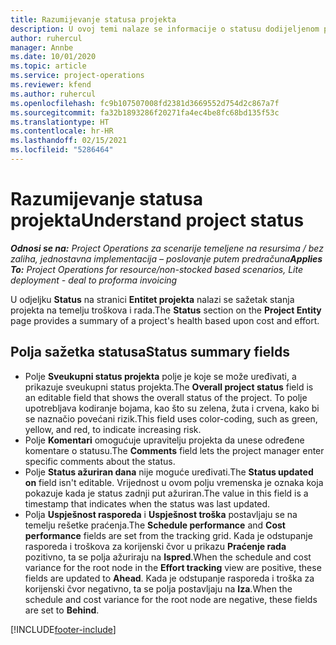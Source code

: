 ```yaml
---
title: Razumijevanje statusa projekta
description: U ovoj temi nalaze se informacije o statusu dodijeljenom projektima u aplikaciji Dynamics 365 Project Operations.
author: ruhercul
manager: Annbe
ms.date: 10/01/2020
ms.topic: article
ms.service: project-operations
ms.reviewer: kfend
ms.author: ruhercul
ms.openlocfilehash: fc9b107507008fd2381d3669552d754d2c867a7f
ms.sourcegitcommit: fa32b1893286f20271fa4ec4be8fc68bd135f53c
ms.translationtype: HT
ms.contentlocale: hr-HR
ms.lasthandoff: 02/15/2021
ms.locfileid: "5286464"
---
```

# <a name="understand-project-status"></a><span data-ttu-id="554c1-103">Razumijevanje statusa projekta</span><span class="sxs-lookup"><span data-stu-id="554c1-103">Understand project status</span></span>

<span data-ttu-id="554c1-104">_**Odnosi se na:** Project Operations za scenarije temeljene na resursima / bez zaliha, jednostavna implementacija – poslovanje putem predračuna_</span><span class="sxs-lookup"><span data-stu-id="554c1-104">_**Applies To:** Project Operations for resource/non-stocked based scenarios, Lite deployment - deal to proforma invoicing_</span></span>


<span data-ttu-id="554c1-105">U odjeljku **Status** na stranici **Entitet projekta** nalazi se sažetak stanja projekta na temelju troškova i rada.</span><span class="sxs-lookup"><span data-stu-id="554c1-105">The **Status** section on the **Project Entity** page provides a summary of a project's health based upon cost and effort.</span></span>


## <a name="status-summary-fields"></a><span data-ttu-id="554c1-106">Polja sažetka statusa</span><span class="sxs-lookup"><span data-stu-id="554c1-106">Status summary fields</span></span>

- <span data-ttu-id="554c1-107">Polje **Sveukupni status projekta** polje je koje se može uređivati, a prikazuje sveukupni status projekta.</span><span class="sxs-lookup"><span data-stu-id="554c1-107">The **Overall project status** field is an editable field that shows the overall status of the project.</span></span> <span data-ttu-id="554c1-108">To polje upotrebljava kodiranje bojama, kao što su zelena, žuta i crvena, kako bi se naznačio povećani rizik.</span><span class="sxs-lookup"><span data-stu-id="554c1-108">This field uses color-coding, such as green, yellow, and red, to indicate increasing risk.</span></span> 
- <span data-ttu-id="554c1-109">Polje **Komentari** omogućuje upravitelju projekta da unese određene komentare o statusu.</span><span class="sxs-lookup"><span data-stu-id="554c1-109">The **Comments** field lets the project manager enter specific comments about the status.</span></span> 
- <span data-ttu-id="554c1-110">Polje **Status ažuriran dana** nije moguće uređivati.</span><span class="sxs-lookup"><span data-stu-id="554c1-110">The **Status updated on** field isn't editable.</span></span> <span data-ttu-id="554c1-111">Vrijednost u ovom polju vremenska je oznaka koja pokazuje kada je status zadnji put ažuriran.</span><span class="sxs-lookup"><span data-stu-id="554c1-111">The value in this field is a timestamp that indicates when the status was last updated.</span></span>
- <span data-ttu-id="554c1-112">Polja **Uspješnost rasporeda** i **Uspješnost troška** postavljaju se na temelju rešetke praćenja.</span><span class="sxs-lookup"><span data-stu-id="554c1-112">The **Schedule performance** and **Cost performance** fields are set from the tracking grid.</span></span> <span data-ttu-id="554c1-113">Kada je odstupanje rasporeda i troškova za korijenski čvor u prikazu **Praćenje rada** pozitivno, ta se polja ažuriraju na **Ispred**.</span><span class="sxs-lookup"><span data-stu-id="554c1-113">When the schedule and cost variance for the root node in the **Effort tracking** view are positive, these fields are updated to **Ahead**.</span></span> <span data-ttu-id="554c1-114">Kada je odstupanje rasporeda i troška za korijenski čvor negativno, ta se polja postavljaju na **Iza**.</span><span class="sxs-lookup"><span data-stu-id="554c1-114">When the schedule and cost variance for the root node are negative, these fields are set to **Behind**.</span></span>


[!INCLUDE[footer-include](../includes/footer-banner.md)]